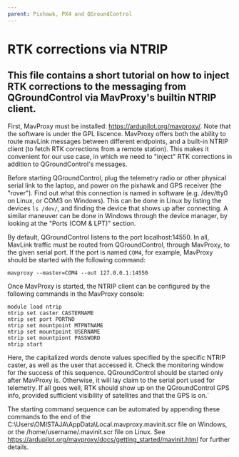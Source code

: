 ```yaml
---
parent: Pixhawk, PX4 and QGroundControl
---
```


# RTK corrections via NTRIP

## This file contains a short tutorial on how to inject RTK corrections to the messaging from QGroundControl via MavProxy's builtin NTRIP client.

First, MavProxy must be installed: https://ardupilot.org/mavproxy/. Note that the software is under the GPL liscence. 
MavProxy offers both the ability to route mavLink messages between different endpoints, and a built-in NTRIP client (to fetch RTK corrections from a remote station). This makes it convenient for our use case,
in which we need to "inject" RTK corrections in addition to QGroundControl's messages.

Before starting QGroundControl, plug the telemetry radio or other physical serial link to the laptop, and power on the pixhawk and GPS receiver (the "rover"). Find out what this connection is named in software (e.g. /dev/tty0 on Linux, or COM3 on Windows).
This can be done in Linux by listing the devices `ls /dev/`, and finding the device that shows up after connecting. 
A similar maneuver can be done in Windows through the device manager, by looking at the "Ports (COM & LPT)" section.

By default, QGroundControl listens to the port localhost:14550. In all, MavLink traffic must be routed from QGroundControl, through MavProxy, to the given serial port. If the port is named `COM4`, for example,
MavProxy should be started with the following command:
```
mavproxy --master=COM4 --out 127.0.0.1:14550
```

Once MavProxy is started, the NTRIP client can be configured by the following commands in the MavProxy console:
```
module load ntrip
ntrip set caster CASTERNAME
ntrip set port PORTNO
ntrip set mountpoint MTPNTNAME
ntrip set mountpoint USERNAME
ntrip set mountpiont PASSWORD
ntrip start
```

Here, the capitalized words denote values specified by the specific NTRIP caster, as well as the user that accessed it. Check the monitoring window for the success of this sequence. QGroundControl should be started only after MavProxy is. Otherwise, it will lay claim to the serial port used for telemetry. 
If all goes well, RTK should show up on the QGroundControl GPS info, provided sufficient visibility of satellites and that the GPS is on.´

The starting command sequence can be automated by appending these commands to the end of the C:\Users\OMISTAJA\AppData\Local\.mavproxy\.mavinit.scr file on Windows, or the /home/username/.mavinit.scr file on Linux. 
See https://ardupilot.org/mavproxy/docs/getting_started/mavinit.html for further details.
